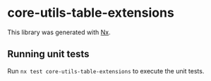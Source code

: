 # core-utils-table-extensions

This library was generated with [Nx](https://nx.dev).

## Running unit tests

Run `nx test core-utils-table-extensions` to execute the unit tests.
